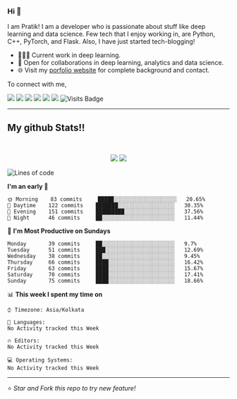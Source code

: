 
### Hi 👋 
I am Pratik! I am a developer who is passionate about stuff like deep learning and data science. Few tech that I enjoy working in, are Python, C++, PyTorch, and  Flask. Also, I have just started tech-blogging! 

- 👨🏽‍💻 Current work in deep learning.
- 🤝 Open for collaborations in deep learning, analytics and data science.
- 🌐 Visit my [porfolio website](https://pr2tik1.github.io/) for complete background and contact.

To connect with me,

[<img src="https://img.shields.io/badge/twitter-%231DA1F2.svg?&style=for-the-badge&logo=twitter&logoColor=white" />](https://twitter.com/Pratikpkb) [<img src="https://img.shields.io/badge/medium-%2312100E.svg?&style=for-the-badge&logo=medium&logoColor=white" />](https://medium.com/@pratikbaitha04)  [<img src="https://img.shields.io/badge/linkedin-%230077B5.svg?&style=for-the-badge&logo=linkedin&logoColor=white" />](https://www.linkedin.com/in/pratik-kumar04/) [<img src = "https://img.shields.io/badge/instagram-%23E4405F.svg?&style=for-the-badge&logo=instagram&logoColor=white">](https://www.instagram.com/pratikkumar04/) [<img src = "https://img.shields.io/badge/facebook-%231877F2.svg?&style=for-the-badge&logo=facebook&logoColor=white">](https://www.facebook.com/pr2tik1) [<img src ="https://img.shields.io/badge/portfolio-web-%23.svg?&style=for-the-badge&logo=&logoColor=white%22">](https://pr2tik1.github.io/) ![Visits Badge](https://badges.pufler.dev/visits/pr2tik1/pr2tik1?style=for-the-badge ) 

---
## My github Stats!!

<br>

<p align = "center">
  <img src = "https://github-readme-stats.vercel.app/api?username=pr2tik1&show_icons=true&theme=radical&line_height=27">
  <img src = "https://github-readme-stats.vercel.app/api/top-langs/?username=pr2tik1&hide=css,html&theme=tokyonight">
</p>


<!--START_SECTION:waka-->
![Lines of code](https://img.shields.io/badge/From%20Hello%20World%20I've%20written-15326327%20Lines%20of%20code-blue)

**I'm an early 🐤** 

```text
🌞 Morning    83 commits     █████░░░░░░░░░░░░░░░░░░░░   20.65% 
🌆 Daytime    122 commits    ███████░░░░░░░░░░░░░░░░░░   30.35% 
🌃 Evening    151 commits    █████████░░░░░░░░░░░░░░░░   37.56% 
🌙 Night      46 commits     ██░░░░░░░░░░░░░░░░░░░░░░░   11.44%

```
📅 **I'm Most Productive on Sundays** 

```text
Monday       39 commits     ██░░░░░░░░░░░░░░░░░░░░░░░   9.7% 
Tuesday      51 commits     ███░░░░░░░░░░░░░░░░░░░░░░   12.69% 
Wednesday    38 commits     ██░░░░░░░░░░░░░░░░░░░░░░░   9.45% 
Thursday     66 commits     ████░░░░░░░░░░░░░░░░░░░░░   16.42% 
Friday       63 commits     ████░░░░░░░░░░░░░░░░░░░░░   15.67% 
Saturday     70 commits     ████░░░░░░░░░░░░░░░░░░░░░   17.41% 
Sunday       75 commits     ████░░░░░░░░░░░░░░░░░░░░░   18.66%

```


📊 **This week I spent my time on** 

```text
⌚︎ Timezone: Asia/Kolkata

💬 Languages: 
No Activity tracked this Week

🔥 Editors: 
No Activity tracked this Week

💻 Operating Systems: 
No Activity tracked this Week

```


<!--END_SECTION:waka-->

---

⭐ *Star and Fork this repo to try new feature!* 
